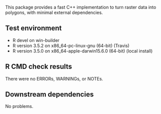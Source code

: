 This package provides a fast C++ implementation to turn raster data into
polygons, with minimal external dependencies.

## Test environment
* R devel on win-builder
* R version 3.5.2 on x86_64-pc-linux-gnu (64-bit) (Travis)
* R version 3.5.0 on x86_64-apple-darwin15.6.0 (64-bit) (local install)

## R CMD check results
There were no ERRORs, WARNINGs, or NOTEs.

## Downstream dependencies
No problems.
